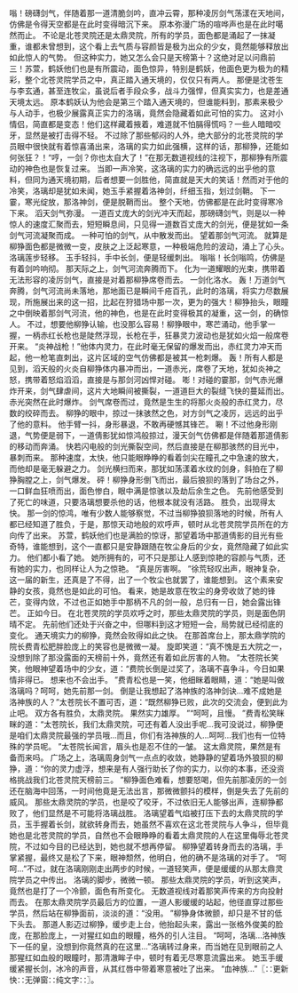 嗡！磅礴剑气，伴随着那一道清脆剑吟，直冲云霄，那种凌厉剑气荡漾在天地间，仿佛是令得天空都是在此时变得暗沉下来。
原本弥漫广场的喧哗声也是在此时噶然而止。
不论是北苍灵院还是太鼎灵院，所有的学员，面色都是涌起了一抹凝重，谁都未曾想到，这个看上去气质与容颜皆是极为出众的少女，竟然能够释放出如此惊人的气势。
但这种实力，她又怎么会只是天榜第十？这绝对足以问鼎前三！苏萱，鹤妖他们也是有所震动，面色惊异，特别是鹤妖，他面色更为极为的精彩，整个北苍灵院学员之中，真正踏入通天境的，仅仅只有两人。
那便是沈苍生与李玄通，甚至连牧尘，虽说后者手段众多，战斗力强悍，但真实实力，也是差通天境太远。
原本鹤妖认为他会是第三个踏入通天境的，但谁能料到，那素来极少与人动手，也极少展露真正实力的洛璃，竟然会隐藏着如此可怕的实力。
这对小情侣，简直都是变态！他们这样藏着掖着，难道就不怕膈得慌吗？一些人暗暗咬牙，显然是被打击得不轻。
不过除了那些郁闷的人外，绝大部分的北苍灵院的学员眼中很快就有着惊喜涌出来，洛璃的实力如此强横，这样的话，那柳狰，还能如何张狂？！“哼，一剑？你也太自大了！”在那无数道视线的注视下，那柳狰有所震动的神色也是恢复过来。
当即一声冷笑，这洛璃的实力的确远远的出乎他的意料，但同为通天境初期，后者想要一剑胜他，简直就是天大的笑话！然而对于他的冷笑，洛璃却是犹如未闻，她玉手紧握着洛神剑，纤细玉指，划过剑鞘。
下一霎，寒光绽放，那洛神剑，便是脱鞘而出。
整个天地，仿佛都是在此时变得寒冷下来。
滔天剑气弥漫。
一道百丈庞大的剑光冲天而起，那磅礴剑气，则是以一种惊人的速度汇聚而去，短短瞬息间，只见得一道数百丈庞大的剑光，便是犹如一条剑气河流凝聚而成。
一种可怕的剑气，从中散发而出。
望着那剑气河流。
就算是柳狰面色都是微微一变，皮肤之上泛起寒意，一种极端危险的波动，涌上了心头。
洛璃莲步轻移。
玉手轻抖，手中长剑，便是轻缓刺出。
嗡嗡！长剑嗡鸣，仿佛是有着剑吟响彻。
那天际之上，剑气河流奔腾而下。
化为一道耀眼的光束，携带着无法形容的凌厉剑气，直接是对着那柳狰席卷而去。
一剑化洛水。
轰！万道剑气奔腾，剑气河流尚未落地，那地面已是瞬间千疮百孔，此时的洛璃，将实力尽数展现，所施展出来的这一招，比起在狩猎场中那一次，更为的强大！柳狰抬头，眼瞳之中倒映着那剑气河流，他的神色，也是在此时变得极其的凝重，这一剑，的确惊人。
不过，想要他柳狰认输，也没那么容易！柳狰眼中，寒芒涌动，他手掌一握，一柄赤红长枪也是陡然浮现，长枪在手，狂暴灵力波动也是犹如火焰一般席卷开来。
“炎神战枪！”他体内灵力，在此时毫无保留的爆发而出，赤红灵力冲天而起，他一枪笔直刺出，这片区域的空气仿佛都是被其一枪刺爆。
轰！所有人都是见到，滔天般的火炎自柳狰体内暴冲而出，一道赤光，席卷了天地，犹如炎神之怒，携带着怒焰滔滔，直接是与那剑河凶悍对碰。
嘭！对碰的霎那，剑气赤光爆炸开来，剑气肆虐间，这片大地瞬间被撕裂，一道道巨大的裂缝飞快的蔓延而出。
赤光突然在此时爆炸。
剑气席卷而过，竟然是生生的将那火炎般的赤红灵力，尽数的绞碎而去。
柳狰的眼中，掠过一抹骇然之色，对方剑气之凌厉，远远的出乎了他的意料。
他手臂一抖，身形暴退，不敢再硬憾其锋芒。
唰！不过他身形刚退，气势便是弱下，一道倩影犹如惊鸿般掠过，漫天剑气仿佛都是伴随着那道倩影的移动而奔涌。
快若闪电般的剑光撕裂空间，然后直接是在柳那骇然的目光中，暴刺而来。
那种速度，太快，他只能眼睁睁的看着剑尖在瞳孔之中急速的放大，而他却是毫无躲避之力。
剑光横扫而来，那犹如荡漾着水纹的剑身，斜拍在了柳狰胸膛之上，剑气爆发。
砰！柳狰身形倒飞而出，最后狼狈的落到了场台之外，一口鲜血狂喷而出，面色惨白，眼中满是惊骇以及劫后余生之色。
先前他感受到了死亡的味道，只要洛璃想要杀他的话，他根本就没有活路。
胜负，出现得太快。
那一剑的惊鸿，唯有少数人能够察觉，不过当柳狰狼狈落地的时候，所有人都已经知道了胜负，于是，那惊天动地般的欢呼声，顿时从北苍灵院学员所在的方向传了出来。
苏萱，鹤妖他们也是满脸的惊讶，那望着场中那道倩影的目光有些奇特，谁能想到，这个一直都只是安静跟随在牧尘身后的少女，竟然隐藏了如此实力。
他们都小看了她。
她所拥有的，可不只是那让人感到惊艳的容颜与气质，还有她的实力，也同样让人为之惊艳。
“真是厉害啊。
”徐荒轻叹出声，眼神复杂，这一届的新生，还真是了不得，出了一个牧尘也就罢了，谁能想到。
这个素来安静的女孩，竟然也是如此的可怕。
看来，她是故意在牧尘的身旁收敛了她的锋芒，变得内敛，不过也正如她手中那柄不凡的剑一般，总归有一日，她会露出锋芒。
正如今日。
在北苍灵院的学员欢呼之时，那些太鼎灵院的学员，则是面色阴晴不定。
先前他们还处于兴奋之中，但哪料到这才短短一会，局势就已经彻底的变化。
通天境实力的柳狰，竟然会败得如此之快。
在那首席台上，那太鼎学院的院长费青松肥胖脸庞上的笑容也是微微一凝。
旋即笑道：“真不愧是五大院之一，没想到除了那没露面的天榜前十外，竟然还有着如此厉害的人物。
”太苍院长笑笑，他眼神望着场中的少女，道：“费院长倒是过奖了，洛璃不喜争斗，今日如果情非得已。
想来也不会出手。
”费青松也是一笑，他细眯着眼睛，道：“她是叫做洛璃吗？呵呵，她先前那一剑。
倒是让我想起了洛神族的洛神剑诀...难不成她是洛神族的人？”太苍院长不置可否，道：“既然柳狰已败，此次的交流会，便到此为止吧。
双方各有胜负，太鼎灵院。
果然实力雄厚。
”“呵呵，且慢。
”费青松笑眯眯的道：“太苍院长，我们太鼎灵院，可还有着人没出手呢...我可没说过，柳狰便是咱们太鼎灵院最强的学员哦...而且，你们有洛神族的人...呵呵...我们也有一位特殊的学员呢。
”太苍院长闻言，眉头也是忍不住的一皱。
这太鼎灵院，果然是有备而来吗。
广场之上，洛璃周身剑气一点点的收敛，她静静的望着场外狼狈的柳狰，道：“你的灵力虚浮，想来是有人强行助长了你的实力，以你的本事，还没资格挑战我们北苍灵院天榜前三。
”柳狰面色难看，想要怒喝，但先前那凌厉的一剑还在脑海中回荡，一时间他竟是无法出言，那微微颤抖的模样，倒是失去了先前的威风。
那些太鼎灵院的学员，也是咬了咬牙，不过依旧无人能够出声，连柳狰都败了，他们显然是不可能将洛璃战胜。
洛璃望着气焰被打压下去的太鼎灵院的学员，玉手握着长剑，就欲转身而去，她虽然不喜欢在这北苍灵院与人争斗，但毕竟她也是北苍灵院的学员，自然也不会眼睁睁的看着太鼎灵院的人在这里侮辱北苍灵院，不过如今目的已经达到，她也就不想再停留。
柳狰望着转身而去的洛璃，手掌紧握，最终又是松了下来，眼神颓然，他明白，他的确不是洛璃的对手了。
“呵呵...”不过，就在洛璃刚刚走出两步的时候，一道轻笑声，便是缓缓的从那太鼎灵院学员之中传出。
洛璃的脚步，微微一顿。
那些太鼎灵院的学员，听到这笑声，竟然也是打了一个冷颤，面色有所变化。
无数道视线对着那笑声传来的方向投射而去。
在那太鼎灵院学员最后方的位置，一道人影缓缓的站起，他径直穿过那些学员，然后站在柳狰面前，淡淡的道：“没用。
”柳狰身体微颤，却只是不甘的低下头去。
那道人影迈过柳狰，缓步走上台，他抬起头来，露出一张格外俊美的脸庞，在那脸庞上，一对猩红如血的眼瞳，格外的引人注目。
“呵呵，洛璃...洛神族下一任的皇，没想到你竟然真的在这里...”洛璃转过身来，而当她在见到眼前之人那猩红如血般的眼瞳时，那清澈眸子中，顿时有着无尽寒意流露出来。
她玉手缓缓紧握长剑，冰冷的声音，从其红唇中带着寒意被吐了出来。
“血神族...”〖∷更新快∷无弹窗∷纯文字∷〗。
